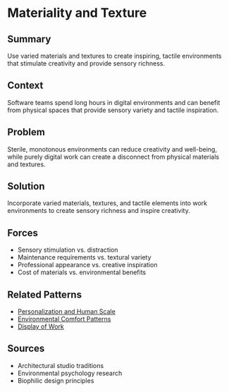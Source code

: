 # Materiality and Texture

## Summary
Use varied materials and textures to create inspiring, tactile environments that stimulate creativity and provide sensory richness.

## Context
Software teams spend long hours in digital environments and can benefit from physical spaces that provide sensory variety and tactile inspiration.

## Problem
Sterile, monotonous environments can reduce creativity and well-being, while purely digital work can create a disconnect from physical materials and textures.

## Solution
Incorporate varied materials, textures, and tactile elements into work environments to create sensory richness and inspire creativity.

## Forces
- Sensory stimulation vs. distraction
- Maintenance requirements vs. textural variety
- Professional appearance vs. creative inspiration
- Cost of materials vs. environmental benefits

## Related Patterns
- [Personalization and Human Scale](../architectural-spatial/personalization-human-scale.md)
- [Environmental Comfort Patterns](../architectural-spatial/environmental-comfort-patterns.md)
- [Display of Work](display-of-work.md)

## Sources
- Architectural studio traditions
- Environmental psychology research
- Biophilic design principles